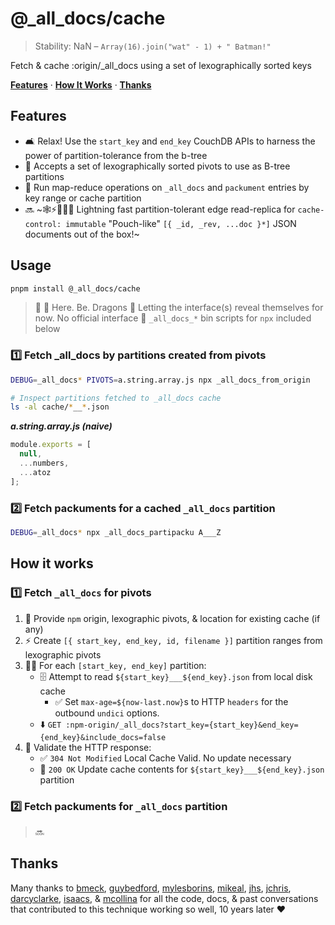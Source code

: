 # @_all_docs/cache

> Stability: NaN – `Array(16).join("wat" - 1) + " Batman!"`

Fetch & cache :origin/_all_docs using a set of lexographically sorted keys

**[Features](#features)**
·
**[How It Works](#how-it-works)**
·
**[Thanks](#thanks)**

## Features

* 🛋️ Relax! Use the `start_key` and `end_key` CouchDB APIs to harness the power of partition-tolerance from the b-tree
* 🔑 Accepts a set of lexographically sorted pivots to use as B-tree partitions
* 🦿 Run map-reduce operations on `_all_docs` and `packument` entries by key range or cache partition
* 🔜 ~🕸️⚡️🐢🦎🦀 Lightning fast partition-tolerant edge read-replica for `cache-control: immutable` "Pouch-like" `[{ _id, _rev, ...doc }*]` JSON documents out of the box!~

## Usage

```sh
pnpm install @_all_docs/cache
```

> 🐲 🐉 Here. Be. Dragons
> 🤯 Letting the interface(s) reveal themselves for now. No official interface
> 🤖 `_all_docs_*` bin scripts for `npx` included below

### 1️⃣ Fetch _all_docs by partitions created from pivots
``` sh
DEBUG=_all_docs* PIVOTS=a.string.array.js npx _all_docs_from_origin

# Inspect partitions fetched to _all_docs cache
ls -al cache/*__*.json
```

_**a.string.array.js (naive)**_
```js
module.exports = [
  null,
  ...numbers,
  ...atoz
];
```

### 2️⃣ Fetch packuments for a cached `_all_docs` partition

```sh
DEBUG=_all_docs* npx _all_docs_partipacku A___Z
```

## How it works

### 1️⃣ Fetch `_all_docs` for pivots

1. 📍 Provide `npm` origin, lexographic pivots, & location for existing cache (if any)
2. ⚡️ Create `[{ start_key, end_key, id, filename }]` partition ranges from lexographic pivots
3. 🏃‍♀️ For each `[start_key, end_key]` partition:
   * 🗄️ Attempt to read `${start_key}___${end_key}.json` from local disk cache
      * ✅ Set `max-age=${now-last.now}`s to HTTP `headers` for the outbound `undici` options.
   * ⬇️ `GET :npm-origin/_all_docs?start_key={start_key}&end_key={end_key}&include_docs=false`
4. 👀 Validate the HTTP response:
   * ✅ `304 Not Modified` Local Cache Valid. No update necessary
   * 📝 `200 OK` Update cache contents for `${start_key}___${end_key}.json` partition

### 2️⃣ Fetch packuments for `_all_docs` partition

> 🔜

## Thanks

Many thanks to [bmeck], [guybedford], [mylesborins], [mikeal], [jhs], [jchris], [darcyclarke], [isaacs], & [mcollina] for all the code, docs, & past conversations that contributed to this technique working so well, 10 years later ❤️

[bmeck]: https://github.com/bmeck
[guybedford]: https://github.com/guybedford
[mylesborins]: https://github.com/mylesborins
[mikeal]: https://github.com/mikeal
[jhs]: https://github.com/jhs
[jchris]: https://github.com/jchris
[darcyclarke]: https://github.com/darcyclarke
[isaacs]: https://github.com/isaacs
[mcollina]: https://github.com/mcollina
